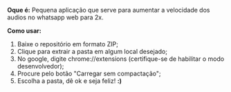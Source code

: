 **Oque é:**
Pequena aplicação que serve para aumentar a velocidade dos audios no whatsapp web para 2x.

**Como usar:**
1. Baixe o repositório em formato ZIP;
2. Clique para extrair a pasta em algum local desejado;
3. No google, digite chrome://extensions (certifique-se de habilitar o modo desenvolvedor);
4. Procure pelo botão "Carregar sem compactação";
5. Escolha a pasta, dê ok e seja feliz! **:)**